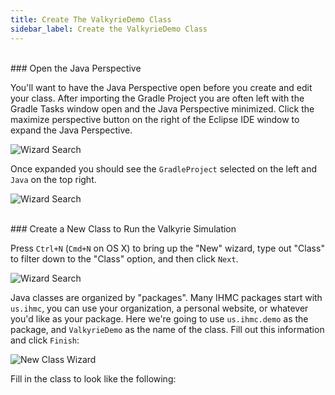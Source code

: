 ```yaml
---
title: Create The ValkyrieDemo Class
sidebar_label: Create the ValkyrieDemo Class
---
```


<br/>
 ### Open the Java Perspective

You'll want to have the Java Perspective open before you create and edit your class.  After importing the Gradle Project you are often left with the Gradle Tasks window open and the Java Perspective minimized. Click the maximize perspective button on the right of the Eclipse IDE window to expand the Java Perspective.

![Wizard Search](/img/quickstart/eclipseAfterGradleImport.png)

Once expanded you should see the `GradleProject` selected on the left and `Java` on the top right.

![Wizard Search](/img/quickstart/eclipseJavaPerspective.png)

<br/>
### Create a New Class to Run the Valkyrie Simulation

Press `Ctrl+N` (`Cmd+N` on OS X) to bring up the "New" wizard, type out "Class" to filter down to the "Class" option, and then click `Next`.

![Wizard Search](/img/quickstart/eclipseNewFileWizard.png)

Java classes are organized by "packages". Many IHMC packages start with `us.ihmc`, you can use your organization, a personal website, or whatever you'd like as your package. Here we're going to use `us.ihmc.demo` as the package, and `ValkyrieDemo` as the name of the class. Fill out this information and click `Finish`:

![New Class Wizard](/img/quickstart/eclipseNewClassWizard.png)

Fill in the class to look like the following:

<pre><code data-url-index="0" data-snippet="complete" id="ValkyrieDemo"></code></pre>


<script id="snippetscript" src="https://cdn.rawgit.com/ihmcrobotics/ihmcrobotics.github.io/a6a5d7c6/snippetautomation/codesnippets.js" sources=Array.of("https://rawgit.com/ihmcroboticsdocs/sampleproject/master/src/us/ihmc/testeuclid/ValkyrieDemo.java")></script>
